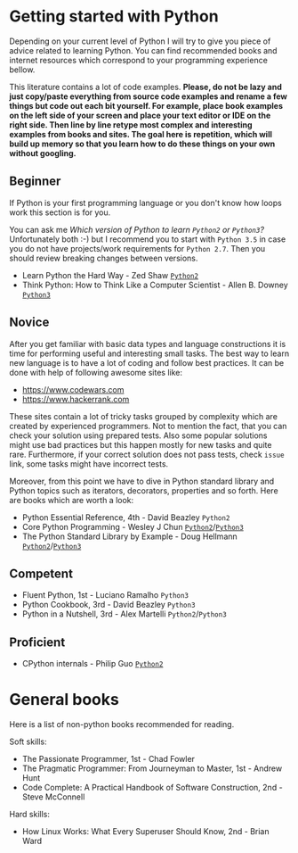 # Getting started with Python

Depending on your current level of Python I will try to give you piece of advice
related to learning Python. You can find recommended books and internet
resources which correspond to your programming experience bellow.

This literature contains a lot of code examples. **Please, do not be lazy and
just copy/paste everything from source code examples and rename a few things
but code out each bit yourself. For example, place book examples on the left
side of your screen and place your text editor or IDE on the right side. Then
line by line retype most complex and interesting examples from books and sites.
The goal here is repetition, which will build up memory so that you learn how
to do these things on your own without googling.**


## Beginner
If Python is your first programming language or you don't know how loops
work this section is for you.

You can ask me _Which version of Python to learn `Python2` or `Python3`?_
Unfortunately both :-) but I recommend you to start with `Python 3.5` in case
you do not have projects/work requirements for `Python 2.7`. Then you should
review breaking changes between versions.

 - Learn Python the Hard Way - Zed Shaw [`Python2`][b1]
 - Think Python: How to Think Like a Computer Scientist - Allen B. Downey [`Python3`][b2]


## Novice
After you get familiar with basic data types and language constructions it is
time for performing useful and interesting small tasks. The best way to learn
new language is to have a lot of coding and follow best practices. It can be
done with help of following awesome sites like:

 - https://www.codewars.com
 - https://www.hackerrank.com
 
These sites contain a lot of tricky tasks grouped by complexity which are created by
experienced programmers. Not to mention the fact, that you can check your
solution using prepared tests. Also some popular solutions might use bad
practices but this happen mostly for new tasks and quite rare. Furthermore, if
your correct solution does not pass tests, check `issue` link, some tasks might
have incorrect tests.

Moreover, from this point we have to dive in Python standard library and Python
topics such as iterators, decorators, properties and so forth. Here are books
which are worth a look:

 - Python Essential Reference, 4th - David Beazley `Python2`
 - Core Python Programming - Wesley J Chun [`Python2`][n3]/[`Python3`][n4]
 - The Python Standard Library by Example - Doug Hellmann [`Python2`][n1]/[`Python3`][n2]


## Competent
 - Fluent Python, 1st - Luciano Ramalho `Python3`
 - Python Cookbook, 3rd - David Beazley `Python3`
 - Python in a Nutshell, 3rd - Alex Martelli `Python2`/`Python3`


## Proficient
 - CPython internals - Philip Guo [`Python2`][p1]


# General books
Here is a list of non-python books recommended for reading.

Soft skills:
 - The Passionate Programmer, 1st - Chad Fowler
 - The Pragmatic Programmer: From Journeyman to Master, 1st - Andrew Hunt
 - Code Complete: A Practical Handbook of Software Construction, 2nd - Steve McConnell
 
Hard skills:
 - How Linux Works: What Every Superuser Should Know, 2nd - Brian Ward


[b1]: https://learnpythonthehardway.org/book/
[b2]: http://interactivepython.org/runestone/static/thinkcspy/index.html

[n1]: https://pymotw.com/2/contents.html
[n2]: https://pymotw.com/3/
[n3]: http://corepython.com/cpp2e
[n4]: http://corepython.com/cpp3ev2


[p1]: http://pgbovine.net/cpython-internals.htm
